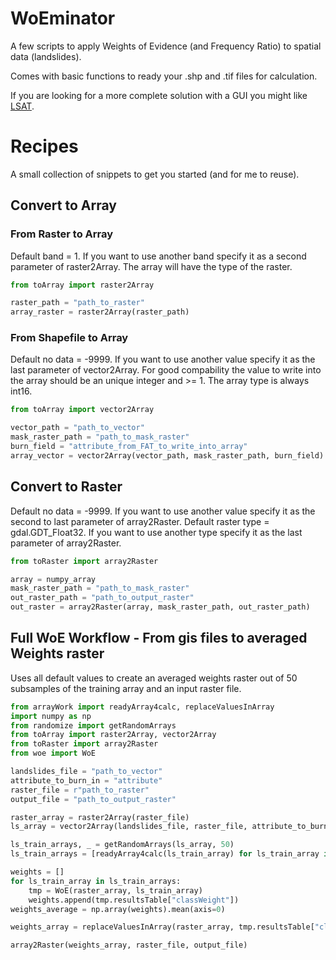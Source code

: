 # WoEminator

A few scripts to apply Weights of Evidence (and Frequency Ratio) to spatial data (landslides).

Comes with basic functions to ready your .shp and .tif files for calculation.

If you are looking for a more complete solution with a GUI you might like [LSAT](https://github.com/BGR-EGHA/LSAT).

# Recipes

A small collection of snippets to get you started (and for me to reuse).

## Convert to Array

### From Raster to Array

Default band = 1. If you want to use another band specify it as a second parameter of raster2Array.
The array will have the type of the raster.

```python
from toArray import raster2Array

raster_path = "path_to_raster"
array_raster = raster2Array(raster_path)
```

### From Shapefile to Array

Default no data = -9999. If you want to use another value specify it as the last parameter of vector2Array.
For good compability the value to write into the array should be an unique integer and >= 1.
The array type is always int16.

```python
from toArray import vector2Array

vector_path = "path_to_vector"
mask_raster_path = "path_to_mask_raster"
burn_field = "attribute_from_FAT_to_write_into_array"
array_vector = vector2Array(vector_path, mask_raster_path, burn_field)
```

## Convert to Raster

Default no data = -9999. If you want to use another value specify it as the second to last parameter of array2Raster.
Default raster type = gdal.GDT_Float32. If you want to use another type specify it as the last parameter of array2Raster.

```python
from toRaster import array2Raster

array = numpy_array
mask_raster_path = "path_to_mask_raster"
out_raster_path = "path_to_output_raster"
out_raster = array2Raster(array, mask_raster_path, out_raster_path)
```

## Full WoE Workflow - From gis files to averaged Weights raster
Uses all default values to create an averaged weights raster out of 50 subsamples of the training array and an input raster file.

```python
from arrayWork import readyArray4calc, replaceValuesInArray
import numpy as np
from randomize import getRandomArrays
from toArray import raster2Array, vector2Array
from toRaster import array2Raster
from woe import WoE

landslides_file = "path_to_vector"
attribute_to_burn_in = "attribute"
raster_file = r"path_to_raster"
output_file = "path_to_output_raster"

raster_array = raster2Array(raster_file)
ls_array = vector2Array(landslides_file, raster_file, attribute_to_burn_in)

ls_train_arrays, _ = getRandomArrays(ls_array, 50)
ls_train_arrays = [readyArray4calc(ls_train_array) for ls_train_array in ls_train_arrays]

weights = []
for ls_train_array in ls_train_arrays:
    tmp = WoE(raster_array, ls_train_array)
    weights.append(tmp.resultsTable["classWeight"])
weights_average = np.array(weights).mean(axis=0)

weights_array = replaceValuesInArray(raster_array, tmp.resultsTable["classValue"], weights_average)

array2Raster(weights_array, raster_file, output_file)
```

